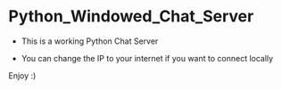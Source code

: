 # Python_Windowed_Chat_Server

- This is a working Python Chat Server

- You can change the IP to your internet if you want to connect locally

Enjoy :)
